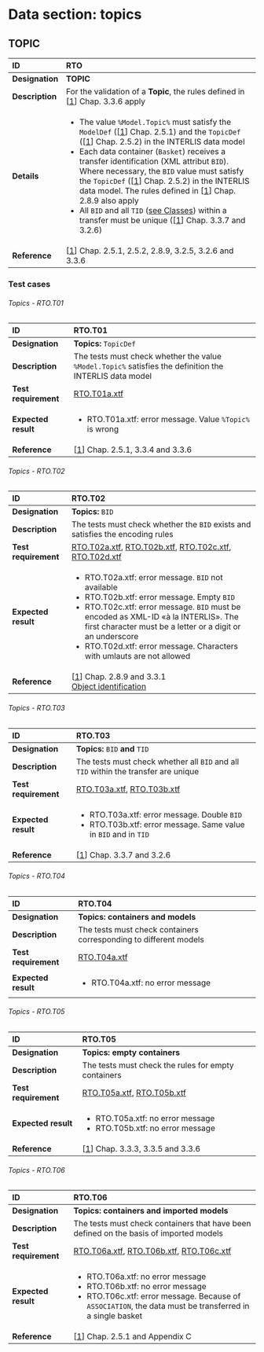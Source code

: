 # Data section: topics

## TOPIC
|ID|RTO
|:--|:--
|**Designation**|**TOPIC**
|**Description**|For the validation of a **Topic**, the rules defined in [[1]] Chap. 3.3.6 apply
|**Details**|<ul><li>The value ```%Model.Topic%``` must satisfy the ```ModelDef``` ([[1]] Chap. 2.5.1) and the ```TopicDef``` ([[1]] Chap. 2.5.2) in the INTERLIS data model</li><li>Each data container (```Basket```) receives a transfer identification  (XML attribut ```BID```). Where necessary, the ```BID``` value must satisfy the ```TopicDef``` ([[1]] Chap. 2.5.2) in the INTERLIS data model. The rules defined in [[1]] Chap. 2.8.9 also apply</li><li>All ```BID``` and all ```TID``` ([see Classes](classes.md)) within a transfer must be unique ([[1]] Chap. 3.3.7 and 3.2.6)</li>
|**Reference**|[[1]] Chap. 2.5.1, 2.5.2, 2.8.9, 3.2.5, 3.2.6 and 3.3.6</td>

### Test cases
###### Topics - RTO.T01
|ID|RTO.T01
|:--|:--
|**Designation**|**Topics:** ```TopicDef```
|**Description**|The tests must check whether the value ```%Model.Topic%``` satisfies the definition the INTERLIS data model
|**Test requirement**|[RTO.T01a.xtf](../data/RTO.T01a.xtf)
|**Expected result**|<ul><li>RTO.T01a.xtf: error message. Value ```%Topic%``` is wrong</li></ul>
|**Reference**|[[1]] Chap. 2.5.1, 3.3.4 and 3.3.6</td>

###### Topics - RTO.T02
|ID|RTO.T02
|:--|:--
|**Designation**|**Topics:** ```BID```
|**Description**|The tests must check whether the ```BID``` exists and satisfies the encoding rules
|**Test requirement**|[RTO.T02a.xtf](../data/RTO.T02a.xtf), [RTO.T02b.xtf](../data/RTO.T02b.xtf), [RTO.T02c.xtf](../data/RTO.T02c.xtf), [RTO.T02d.xtf](../data/RTO.T02d.xtf)
|**Expected result**|<ul><li>RTO.T02a.xtf: error message. ```BID``` not available</li><li>RTO.T02b.xtf: error message. Empty ```BID```</li><li>RTO.T02c.xtf: error message. ```BID``` must be encoded as XML-ID «à la INTERLIS». The first character must be a letter or a digit or an underscore</li><li>RTO.T02d.xtf: error message. Characters with umlauts are not allowed</li></ul>
|**Reference**|[[1]] Chap. 2.8.9 and 3.3.1<br/>[Object identification](identifiers.md)

###### Topics - RTO.T03
|ID|RTO.T03
|:--|:--
|**Designation**|**Topics:** ```BID``` **and** ```TID```
|**Description**|The tests must check whether all ```BID``` and all ```TID``` within the transfer are unique
|**Test requirement**|[RTO.T03a.xtf](../data/RTO.T03a.xtf), [RTO.T03b.xtf](../data/RTO.T03b.xtf)
|**Expected result**|<ul><li>RTO.T03a.xtf: error message. Double ```BID```</li><li>RTO.T03b.xtf: error message. Same value in ```BID``` and in ```TID```</li></ul>
|**Reference**|[[1]] Chap. 3.3.7 and 3.2.6

###### Topics - RTO.T04
|ID|RTO.T04
|:--|:--
|**Designation**|**Topics: containers and models**
|**Description**|The tests must check containers corresponding to different models
|**Test requirement**|[RTO.T04a.xtf](../data/RTO.T04a.xtf)
|**Expected result**|<ul><li>RTO.T04a.xtf: no error message</li></ul>

###### Topics - RTO.T05
|ID|RTO.T05
|:--|:--
|**Designation**|**Topics: empty containers**
|**Description**|The tests must check the rules for empty containers
|**Test requirement**|[RTO.T05a.xtf](../data/RTO.T05a.xtf), [RTO.T05b.xtf](../data/RTO.T05b.xtf)
|**Expected result**|<ul><li>RTO.T05a.xtf: no error message</li><li>RTO.T05b.xtf: no error message</li></ul>
|**Reference**|[[1]] Chap. 3.3.3, 3.3.5 and 3.3.6

###### Topics - RTO.T06
|ID|RTO.T06
|:--|:--
|**Designation**|**Topics: containers and imported models**
|**Description**|The tests must check containers that have been defined on the basis of imported models
|**Test requirement**|[RTO.T06a.xtf](../data/RTO.T06a.xtf), [RTO.T06b.xtf](../data/RTO.T06b.xtf), [RTO.T06c.xtf](../data/RTO.T06c.xtf)
|**Expected result**|<ul><li>RTO.T06a.xtf: no error message</li><li>RTO.T06b.xtf: no error message</li><li>RTO.T06c.xtf: error message. Because of ```ASSOCIATION```, the data must be transferred in a single basket</li></ul>
|**Reference**|[[1]] Chap. 2.5.1 and Appendix C

[1]: bib.md#1-cogis-interlis-version-2--reference-manual-13042006
[2]: bib.md#2-w3c-extensible-markup-language-xml-10-fifth-edition-26112008
